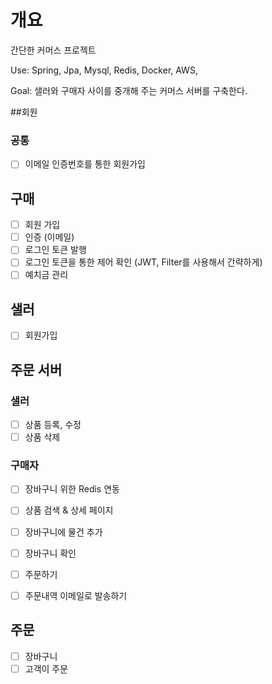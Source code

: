# 개요
간단한 커머스 프로젝트

Use: Spring, Jpa, Mysql, Redis, Docker, AWS,

Goal: 샐러와 구매자 사이를 중개해 주는 커머스 서버를 구축한다.

##회원
### 공통
- [ ] 이메일 인증번호를 통한 회원가입
## 구매
- [ ] 회원 가입
- [ ] 인증 (이메일)
- [ ] 로그인 토큰 발행
- [ ] 로그인 토큰을 통한 제어 확인 (JWT, Filter를 사용해서 간략하게)
- [ ] 예치금 관리

## 샐러
- [ ] 회원가입

## 주문 서버

### 샐러
- [ ] 상품 등록, 수정
- [ ] 상품 삭제

### 구매자
- [ ] 장바구니 위한 Redis 연동
- [ ] 상품 검색 & 상세 페이지
- [ ] 장바구니에 물건 추가
- [ ] 장바구니 확인
- [ ] 주문하기
- [ ] 주문내역 이메일로 발송하기


## 주문
- [ ] 장바구니
- [ ] 고객이 주문
